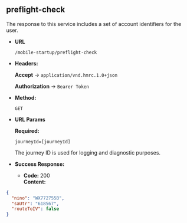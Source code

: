 preflight-check
----
The response to this service includes a set of account identifiers for the user.
  
* **URL**

  `/mobile-startup/preflight-check`

* **Headers:**

    **Accept** -> `application/vnd.hmrc.1.0+json`

    **Authorization** -> `Bearer Token`

* **Method:**
  
  `GET`

*  **URL Params**

   **Required:**
 
   `journeyId=[journeyId]`
   
   The journey ID is used for logging and diagnostic purposes.

* **Success Response:**

  * **Code:** 200 <br />
    **Content:** 

```json
{
  "nino": "WX772755B",
  "saUtr": "618567",
  "routeToIV": false
}
```


